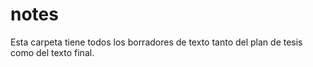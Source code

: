 notes
=========================================

Esta carpeta tiene todos los borradores de texto tanto del plan de tesis como del texto final.
